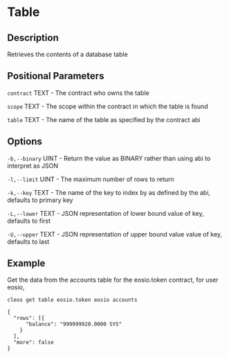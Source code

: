 # Table
## Description

Retrieves the contents of a database table

## Positional Parameters

`contract` TEXT - The contract who owns the table

`scope` TEXT - The scope within the contract in which the table is found

`table` TEXT - The name of the table as specified by the contract abi

## Options

`-b,--binary` UINT - Return the value as BINARY rather than using abi to interpret as JSON

`-l,--limit` UINT - The maximum number of rows to return

`-k,--key` TEXT - The name of the key to index by as defined by the abi, defaults to primary key

`-L,--lower` TEXT - JSON representation of lower bound value of key, defaults to first

`-U,--upper` TEXT - JSON representation of upper bound value value of key, defaults to last

## Example

Get the data from the accounts table for the eosio.token contract, for user eosio,

    cleos get table eosio.token eosio accounts

```
{
  "rows": [{
      "balance": "999999920.0000 SYS"
    }
  ],
  "more": false
}
```